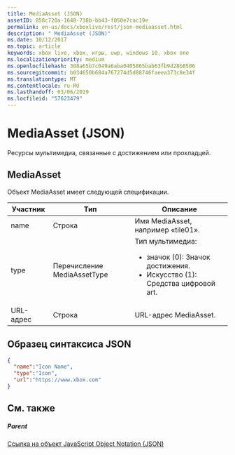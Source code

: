 ```yaml
---
title: MediaAsset (JSON)
assetID: 858c720a-1648-738b-bb43-f050e7cac19e
permalink: en-us/docs/xboxlive/rest/json-mediaasset.html
description: " MediaAsset (JSON)"
ms.date: 10/12/2017
ms.topic: article
keywords: xbox live, xbox, игры, uwp, windows 10, xbox one
ms.localizationpriority: medium
ms.openlocfilehash: 308a65b7c049a6aba0405865bab63fb9d28b8506
ms.sourcegitcommit: b034650b684a767274d5d88746faeea373c8e34f
ms.translationtype: MT
ms.contentlocale: ru-RU
ms.lasthandoff: 03/06/2019
ms.locfileid: "57623479"
---
```

# <a name="mediaasset-json"></a>MediaAsset (JSON)
Ресурсы мультимедиа, связанные с достижением или прохладцей.
<a id="ID4EN"></a>


## <a name="mediaasset"></a>MediaAsset

Объект MediaAsset имеет следующей спецификации.

| Участник| Тип| Описание|
| --- | --- | --- |
| name| Строка| Имя MediaAsset, например «tile01».|
| type| Перечисление MediaAssetType| Тип мультимедиа: <ul><li>значок (0): Значок достижения.</li><li>Искусство (1): Средства цифровой art.</li></ul> | 
| URL-адрес| Строка| URL-адрес MediaAsset.|

<a id="ID4EFC"></a>


## <a name="sample-json-syntax"></a>Образец синтаксиса JSON


```json
{
  "name":"Icon Name",
  "type":"Icon",
  "url":"https://www.xbox.com"
}

```


<a id="ID4EOC"></a>


## <a name="see-also"></a>См. также

<a id="ID4EQC"></a>


##### <a name="parent"></a>Parent

[Ссылка на объект JavaScript Object Notation (JSON)](atoc-xboxlivews-reference-json.md)
